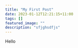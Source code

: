 ```yaml
---
title: "My First Post"
date: 2023-01-12T12:21:15+11:00
tags: []
featured_image: ""
description: "sfjghsdfjs"
---
```

Hello
